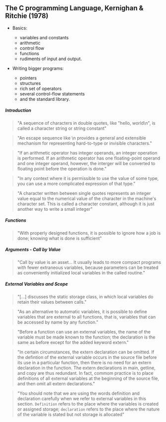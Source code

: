 ## The C programming Language, Kernighan & Ritchie (1978)

- Basics:
   - variables and constants
   -  arithmetic
   -  control flow
   -  functions
   -  rudiments of input and output.

- Writing bigger programs:
    - pointers
    - structures
    - rich set of operators
    - several control-flow statements
    - and the standard library.

##### Introduction

> "A sequence of characters in double quotes, like "hello, world\n", is called a character string or string constant"

> "An escape sequence like \n provides a general and extensible mechanism for representing hard-to-type or invisible characters."

> "If an arithmetic operator has integer operands, an integer operation is performed. If an arithmetic operator has one floating-point operand and one integer operand, however, the interger will be converted to floating point before the operation is done."

> "In any context where it is permissible to use the value of some type, you can use a more complicated expression of that type."

> "A character written between single quotes represents an integer value equal to the numerical value of the character in the machine's character set. This is called a character constant, although it is just another way to write a small integer"

##### Functions

> "With properly designed functions, it is possible to ignore how a job is done; knowing what is done is sufficient"


##### Arguments - Call by Value

> "Call by value is an asset... It usually leads to more compact programs with fewer extraneous variables, because parameters can be treated as conveniently initialized local variables in the called routine."

##### External Variables and Scope

> "[...] discusses the static storage class, in which local variables do retain their values between calls."

> "As an alternative to automatic variables, it is possible to define variables that are external to all functions, that is, variables that can be accessed by name by any function."

> "Before a function can use an external variables, the name of the variable must be made known to the function; the declaration is the same as before except for the added keyword extern."

> "In certain circumstances, the extern declaration can be omitted. If the defintion of the external variable occurs in the source file before its use in a particular function, then there is no need for an extern declaration in the function. The extern declarations in main, getline, and copy are thus redundant. In fact, commom practice is to place definitions of all external variables at the beginning of the source file, and then omit all extern declarations."

> "You should note that we are using the words definition and declaration carefully when we refer to external variables in this section. `Definition` refers to the place where the variables is created or assigned storage; `declaration` refers to the place where the nature of the variable is stated but not storage is allocated"
